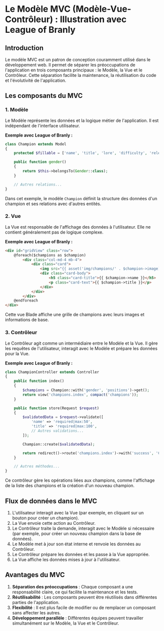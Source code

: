 # Le Modèle MVC (Modèle-Vue-Contrôleur) : Illustration avec League of Branly

## Introduction

Le modèle MVC est un patron de conception couramment utilisé dans le développement web. Il permet de séparer les préoccupations de l'application en trois composants principaux : le Modèle, la Vue et le Contrôleur. Cette séparation facilite la maintenance, la réutilisation du code et l'évolutivité de l'application.

## Les composants du MVC

### 1. Modèle

Le Modèle représente les données et la logique métier de l'application. Il est indépendant de l'interface utilisateur.

**Exemple avec League of Branly :**

```php
class Champion extends Model
{
    protected $fillable = ['name', 'title', 'lore', 'difficulty', 'release_year'];

    public function gender()
    {
        return $this->belongsTo(Gender::class);
    }

    // Autres relations...
}
```

Dans cet exemple, le modèle `Champion` définit la structure des données d'un champion et ses relations avec d'autres entités.

### 2. Vue

La Vue est responsable de l'affichage des données à l'utilisateur. Elle ne contient généralement pas de logique complexe.

**Exemple avec League of Branly :**

```html
<div id="gridView" class="row">
    @foreach($champions as $champion)
        <div class="col-md-4 mb-4">
            <div class="card">
                <img src="{{ asset('img/champions/' . $champion->image) }}" class="card-img-top" alt="{{ $champion->name }}">
                <div class="card-body">
                    <h5 class="card-title">{{ $champion->name }}</h5>
                    <p class="card-text">{{ $champion->title }}</p>
                </div>
            </div>
        </div>
    @endforeach
</div>
```

Cette vue Blade affiche une grille de champions avec leurs images et informations de base.

### 3. Contrôleur

Le Contrôleur agit comme un intermédiaire entre le Modèle et la Vue. Il gère les requêtes de l'utilisateur, interagit avec le Modèle et prépare les données pour la Vue.

**Exemple avec League of Branly :**

```php
class ChampionController extends Controller
{
    public function index()
    {
        $champions = Champion::with('gender', 'positions')->get();
        return view('champions.index', compact('champions'));
    }

    public function store(Request $request)
    {
        $validatedData = $request->validate([
            'name' => 'required|max:50',
            'title' => 'required|max:100',
            // Autres validations...
        ]);

        Champion::create($validatedData);

        return redirect()->route('champions.index')->with('success', 'Champion créé avec succès.');
    }

    // Autres méthodes...
}
```

Ce contrôleur gère les opérations liées aux champions, comme l'affichage de la liste des champions et la création d'un nouveau champion.

## Flux de données dans le MVC

1. L'utilisateur interagit avec la Vue (par exemple, en cliquant sur un bouton pour créer un champion).
2. La Vue envoie cette action au Contrôleur.
3. Le Contrôleur traite la demande, interagit avec le Modèle si nécessaire (par exemple, pour créer un nouveau champion dans la base de données).
4. Le Modèle met à jour son état interne et renvoie les données au Contrôleur.
5. Le Contrôleur prépare les données et les passe à la Vue appropriée.
6. La Vue affiche les données mises à jour à l'utilisateur.

## Avantages du MVC

1. **Séparation des préoccupations** : Chaque composant a une responsabilité claire, ce qui facilite la maintenance et les tests.
2. **Réutilisabilité** : Les composants peuvent être réutilisés dans différentes parties de l'application.
3. **Flexibilité** : Il est plus facile de modifier ou de remplacer un composant sans affecter les autres.
4. **Développement parallèle** : Différentes équipes peuvent travailler simultanément sur le Modèle, la Vue et le Contrôleur.
